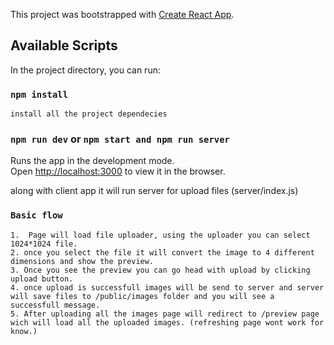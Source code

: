 This project was bootstrapped with [Create React App](https://github.com/facebook/create-react-app).

## Available Scripts

In the project directory, you can run:

### `npm install`
    install all the project dependecies

### `npm run dev` or `npm start and npm run server`

Runs the app in the development mode.<br />
Open [http://localhost:3000](http://localhost:3000) to view it in the browser.

along with client app it will run server for upload files (server/index.js)

### `Basic flow`

    1.  Page will load file uploader, using the uploader you can select 1024*1024 file.
    2. once you select the file it will convert the image to 4 different dimensions and show the preview.
    3. Once you see the preview you can go head with upload by clicking upload button.
    4. once upload is successfull images will be send to server and server will save files to /public/images folder and you will see a successfull message.
    5. After uploading all the images page will redirect to /preview page wich will load all the uploaded images. (refreshing page wont work for know.)




